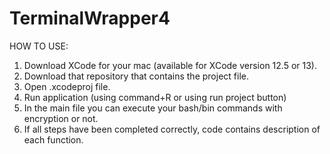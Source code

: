 # TerminalWrapper4

HOW TO USE:

1. Download XCode for your mac (available for XCode version 12.5 or 13). 
2. Download that repository that contains the project file. 
3. Open .xcodeproj file.
4. Run application (using command+R or using run project button) 
5. In the main file you can execute your bash/bin commands with encryption or not. 
6. If all steps have been completed correctly, code contains description of each function.
